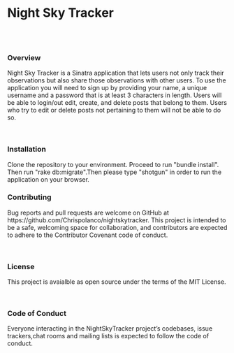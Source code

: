 <h1> Night Sky Tracker </h1> 
<br> 
<br> 
<h3> Overview </h3> 
<p>
 Night Sky Tracker is a Sinatra application that lets users not only track their observations but also share those observations with other users. To use the application you will need to sign up by providing your name, a unique username and a password that is at least 3 characters in length. Users will be able to login/out edit, create, and delete posts that belong to them. Users who try to edit or delete posts not pertaining to them will not be able to do so. 
</p> 
<br> 
<h3> Installation </h3> 
<p>
Clone the repository to your environment. 
Proceed to run "bundle install". Then run "rake db:migrate".Then please type "shotgun" in order to run the application on your browser.
</p>  
<h3>Contributing</h3>
<p> 
Bug reports and pull requests are welcome on GitHub at https://github.com/Chrispolanco/nightskytracker. This project is intended to be a safe, welcoming space for collaboration, and contributors are expected to adhere to the Contributor Covenant code of conduct.
</p>
<br> 
<h3> License </h3> 
This project is avaialble as open source under the terms of the MIT License.
</p> 
<br>
<h3>Code of Conduct</h3> 
<p>
Everyone interacting in the NightSkyTracker project’s codebases, issue trackers,chat rooms and mailing lists is expected to follow the code of conduct.
<p> 



